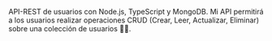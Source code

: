 API-REST de usuarios con Node.js, TypeScript y MongoDB.
Mi API permitirá a los usuarios realizar operaciones CRUD (Crear, Leer, Actualizar, Eliminar) sobre una colección de usuarios 👨‍💻.